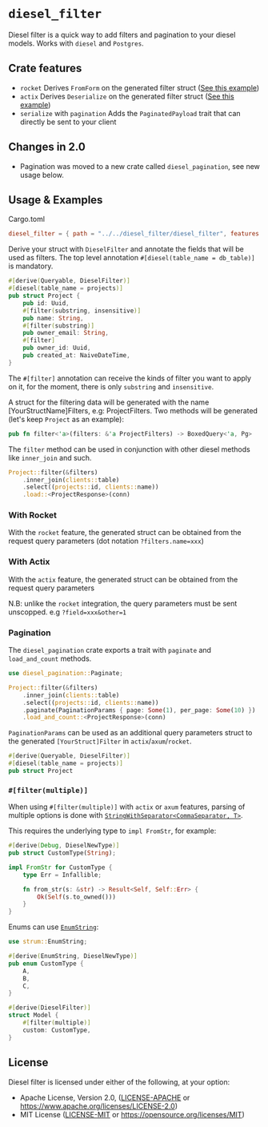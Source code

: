 # `diesel_filter`

Diesel filter is a quick way to add filters and pagination to your diesel models.
Works with `diesel` and `Postgres`.

## Crate features

- `rocket` Derives `FromForm` on the generated filter struct ([See this example](#with-rocket))
- `actix` Derives `Deserialize` on the generated filter struct ([See this example](#with-actix))
- `serialize` with `pagination` Adds the `PaginatedPayload` trait that can directly be sent to your client

## Changes in 2.0

* Pagination was moved to a new crate called `diesel_pagination`, see new usage below.

## Usage & Examples

Cargo.toml

```toml
diesel_filter = { path = "../../diesel_filter/diesel_filter", features = ["serialize", "rocket"] }
```

Derive your struct with `DieselFilter` and annotate the fields that will be used as filters.
The top level annotation `#[diesel(table_name = db_table)]` is mandatory.

```rust
#[derive(Queryable, DieselFilter)]
#[diesel(table_name = projects)]
pub struct Project {
    pub id: Uuid,
    #[filter(substring, insensitive)]
    pub name: String,
    #[filter(substring)]
    pub owner_email: String,
    #[filter]
    pub owner_id: Uuid,
    pub created_at: NaiveDateTime,
}

```

The `#[filter]` annotation can receive the kinds of filter you want to apply on it, for the moment, there is only `substring` and `insensitive`.

A struct for the filtering data will be generated with the name [YourStructName]Filters, e.g: ProjectFilters.
Two methods will be generated (let's keep `Project` as an example):

```rust
pub fn filter<'a>(filters: &'a ProjectFilters) -> BoxedQuery<'a, Pg>
```

The `filter` method can be used in conjunction with other diesel methods like `inner_join` and such.

```rust
Project::filter(&filters)
    .inner_join(clients::table)
    .select((projects::id, clients::name))
    .load::<ProjectResponse>(conn)
```

### With Rocket

With the `rocket` feature, the generated struct can be obtained from the request query parameters (dot notation `?filters.name=xxx`)

### With Actix

With the `actix` feature, the generated struct can be obtained from the request query parameters

N.B: unlike the `rocket` integration, the query parameters must be sent unscopped. e.g `?field=xxx&other=1`

### Pagination

The `diesel_pagination` crate exports a trait with `paginate` and `load_and_count` methods.

```rust
use diesel_pagination::Paginate;

Project::filter(&filters)
    .inner_join(clients::table)
    .select((projects::id, clients::name))
    .paginate(PaginationParams { page: Some(1), per_page: Some(10) })
    .load_and_count::<ProjectResponse>(conn)
```

`PaginationParams` can be used as an additional query parameters struct to the generated `[YourStruct]Filter` in `actix`/`axum`/`rocket`.

```rust
#[derive(Queryable, DieselFilter)]
#[diesel(table_name = projects)]
pub struct Project
```

### `#[filter(multiple)]`

When using `#[filter(multiple)]` with `actix` or `axum` features, parsing of multiple options is done with [`StringWithSeparator<CommaSeparator, T>`](https://docs.rs/serde_with/latest/serde_with/struct.StringWithSeparator.html).

This requires the underlying type to `impl FromStr`, for example:

```rust
#[derive(Debug, DieselNewType)]
pub struct CustomType(String);

impl FromStr for CustomType {
    type Err = Infallible;

    fn from_str(s: &str) -> Result<Self, Self::Err> {
        Ok(Self(s.to_owned()))
    }
}
```

Enums can use [`EnumString`](https://docs.rs/strum/latest/strum/derive.EnumString.html):

```rust
use strum::EnumString;

#[derive(EnumString, DieselNewType)]
pub enum CustomType {
    A,
    B,
    C,
}

#[derive(DieselFilter)]
struct Model {
    #[filter(multiple)]
    custom: CustomType,
}
```

## License

Diesel filter is licensed under either of the following, at your option:

 * Apache License, Version 2.0, ([LICENSE-APACHE](LICENSE-APACHE) or https://www.apache.org/licenses/LICENSE-2.0)
 * MIT License ([LICENSE-MIT](LICENSE-MIT) or https://opensource.org/licenses/MIT)
